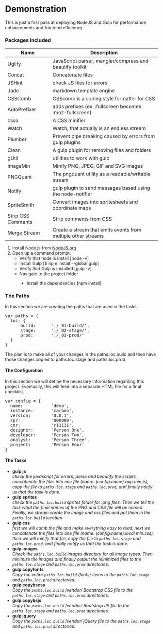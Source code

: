 # Demonstration
<p>This is just a first pass at deploying NodeJS and Gulp for performance enhancements and frontend efficiency

<h3>Packages Included</h3>
<table>
<thead>
  <tr>
    <th>Name</th>
    <th>Description</th>
  </tr>
</thead>
<tbody>
  <tr><td>Uglify</td><td>JavaScript parser, mangler/compress and beautify toolkit</td></tr>
  <tr><td>Concat</td><td>Concatenate files</td></tr>
  <tr><td>JSHint</td><td>check JS files for errors</td></tr>
  <tr><td>Jade</td><td>markdown template engine</td></tr>
  <tr><td>CSSComb</td><td>CSScomb is a coding style formatter for CSS</td></tr>
  <tr><td>AutoPrefixer</td><td>adds prefixes (ex: :fullscreen becomes :moz-fullscreen)</td></tr>
  <tr><td>csso</td><td>A CSS minifier</td></tr>
  <tr><td>Watch</td><td>Watch, that actually is an endless stream</td></tr>
  <tr><td>Plumber</td><td>Prevent pipe breaking caused by errors from gulp plugins</td></tr>
  <tr><td>Clean</td><td>A gulp plugin for removing files and folders</td></tr>
  <tr><td>gUtil</td><td>utilities to work with gulp</td></tr>
  <tr><td>ImageMin</td><td>Minify PNG, JPEG, GIF and SVG images</td></tr>
  <tr><td>PNGQuant</td><td>The pngquant utility as a readable/writable stream</td></tr>
  <tr><td>Notify</td><td>gulp plugin to send messages based using the node-notifier</td></tr>
  <tr><td>SpriteSmith</td><td>Convert images into spritesheets and coordinate maps</td></tr>
  <tr><td>Strip CSS Comments</td><td>Strip comments from CSS</td></tr>
  <tr><td>Merge Stream</td><td>Create a stream that emits events from multiple other streams</td></tr>

</tbody>
</table>

<ol>
  <li>Install Node.js from <a href="https://nodejs.org/" target="_blank">NodeJS.org</a></li>
  <li>Open up a command prompt.
    <ul>
      <li>Verify that node is install [node -v]</li>
      <li>Install Gulp [$ npm install --global gulp]</li>
      <li>Verify that Gulp is installed [gulp -v]</li>
      <li>Navigate to the project folder</li>
        <ul>
          <li>install the dependencies [npm install]</li>
        </ul>
      </li>
    </ul>
  </li>
</ol>

<h3> The Paths</h3>
In this section we are creating the paths that are used in the tasks.
<pre>
var paths = {
  loc: {
      build:      './_01-build/',
      stage:      './_02-stage/',
      prod:       './_03-prod/'
  }
}
</pre>

<p>The plan is to make all of your changes in the paths.loc.build and then have those changes copied to paths.loc.stage and paths.loc.prod.</p>

#### The Configuration
In this section we will define the necessary information regarding this project. Eventually, this will feed into a separate HTML file for a final checklist.
<pre>
var config = {
  name:           'demo',
  instance:       'carbon',
  version:        '0.0.1',
  spr:            '000000',
  cmr:            'r11111',
  designer:       'Person One',
  developer:      'Person Two',
  analyst:        'Person Three',
  project:        'Person Four'
}
</pre>
#### The Tasks
<ul>
  <li><b>gulp js</b><br><i>check the javascript for errors, parse and beautify the scripts, concatenate the files into one file (name: (config.name).app.min.js), copy the file to <code>paths.loc.stage</code> and <code>paths.loc.prod</code>, and finally notify us that the task is done.</i></li>
  <li><b>gulp sprites</b><br><i>check the <code>paths.loc.build</code> sprites folder for .png files. Then we tell the task what the final names of the PNG and CSS file will be named. Finally, we stream create the image and css files and put them in the <code>paths.loc.build</code> location</i></li>
  <li><b>gulp css</b><br><i>first we will comb the file and make everything easy to read, next we concatenate the files into one file (name: (config.name).local.min.css), then we will minify that file, copy the file to <code>paths.loc.stage</code> and <code>paths.loc.prod</code>, and finally notify us that the task is done.</i></li>
  <li><b>gulp images</b><br><i>Check the <code>paths.loc.build</code> images directory for all image types. Then minimize the images and finally output the minimized files to the <code>paths.loc.stage</code> and <code>paths.loc.prod</code> directories. </i></li>
  <li><b>gulp copyfonts</b><br><i>Copy the entire <code>paths.loc.build</code> /fonts/ items to the <code>paths.loc.stage</code> and <code>paths.loc.prod</code> directories.</i></li>
  <li><b>gulp copybscss</b><br><i>Copy the <code>paths.loc.build</code> /vendor/ Bootstrap CSS file to the <code>paths.loc.stage</code> and <code>paths.loc.prod</code> directories.</i>
  <li><b>gulp copybsjs</b><br><i>Copy the <code>paths.loc.build</code> /vendor/ Bootstrap JS file to the <code>paths.loc.stage</code> and <code>paths.loc.prod</code> directories.</i>
  <li><b>gulp jquery</b><br><i>Copy the <code>paths.loc.build</code> /vendor/ jQuery file to the <code>paths.loc.stage</code> and <code>paths.loc.prod</code> directories.</i>
</ul>
